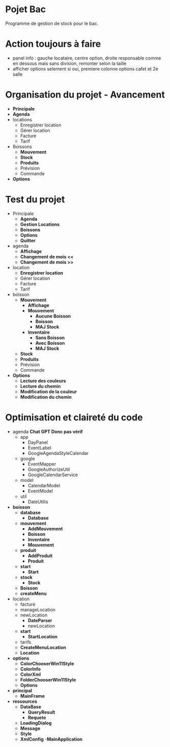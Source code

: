 # Pojet Bac

Programme de gestion de stock pour le bac.

# Action toujours à faire
- panel info : gauche locataire, centre option, droite responsable comme en dessous mais sans division, remonter selon la taille
- afficher options selement si oui, premiere colonne options cafet et 2e salle

# Organisation du projet - Avancement

- **Principale**
- **Agenda**
- locations
    - Enregistrer location
    - Gérer location
    - Facture
    - Tarif
- Boissons
    - **Mouvement**
    - **Stock**
    - **Produits**
    - Prévision
    - Commande
- **Options**

# Test du projet

- Principale
    - **Agenda**
    - **Gestion Locations**
    - **Boissons**
    - **Options**
    - **Quitter**
- agenda
    - **Affichage**
    - **Changement de mois <<**
    - **Changement de mois >>**
- location
    - **Enregistrer location**
    - Gérer location
    - Facture
    - Tarif
- boisson
    - **Mouvement**
        - **Affichage**
        - **Mouvement**
            - **Aucune Boisson**
            - **Boisson**
            - **MAJ Stock**
        - **Inventaire**
            - **Sans Boisson**
            - **Avec Boisson**
            - **MAJ Stock**
    - **Stock**
    - **Produits**
    - Prévision
    - Commande
- **Options**
    - **Lecture des couleurs**
    - **Lecture du chemin**
    - **Modification de la couleur**
    - **Modification du chemin**

# Optimisation et claireté du code

- agenda **Chat GPT Donc pas vérif**
    - app
        - DayPanel
        - EventLabel
        - GoogleAgendaStyleCalendar
    - google
        - EventMapper
        - GoogleAuthorizeUtil
        - GoogleCalendarService
    - model
        - CalendarModel
        - EventModel
    - util
        - DateUtilis
- **boisson**
    - **database**
        - **Database**
    - **mouvement**
        - **AddMouvement**
        - **Boisson**
        - **Inventaire**
        - **Mouvement**
    - **produit**
        - **AddProduit**
        - **Produit**
    - **start**
        - **Start**
    - **stock**
        - **Stock**
    - **Boisson**
    - **createMenu**
- location
    - facture
    - manageLocation
    - newLocation
        - **DateParser**
        - newLocation
    - **start**
        - **StartLocation**
    - tarifs
    - **CreateMenuLocation**
    - **Location**
- **options**
    - **ColorChooserWin11Style**
    - **ColorInfo**
    - **ColorXml**
    - **FolderChooserWin11Style**
    - **Options**
- **principal**
    - **MainFrame**
- **ressources**
    - **DataBase**
        - **QueryResult**
        - **Requete**
    - **LoadingDialog**
    - **Message**
    - **Style**
    - **XmlConfig**
-**MainApplication**